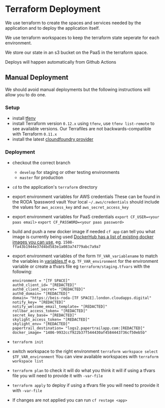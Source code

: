 # Terraform Deployment

We use terraform to create the spaces and services needed by the application and
to deploy the application itself.

We use terraform workspaces to keep the terraform state seperate for each
environment.

We store our state in an s3 bucket on the PaaS in the terraform space.

Deploys will happen automatically from Github Actions

## Manual Deployment

We should avoid manual deployments but the following instructions will allow you
to do one.

### Setup

- install [tfenv](https://github.com/tfutils/tfenv)
- install Terraform version `0.12.x` using `tfenv`, use `tfenv list-remote` to
  see available versions. Our Terrafiles are not backwards-compatible with
  Terraform `0.11.x`
- install the latest [cloundfoundry
  provider](https://github.com/cloudfoundry-community/terraform-provider-cf/wiki#installations)

### Deployment

- checkout the correct branch
  - `develop` for staging or other testing environments
  - `master` for production
- `cd` to the application's `terraform` directory
- export environment variables for AWS credentials These can be found in the
  RODA 1password vault Your local `~/.aws/credentials` should include the values
  for `aws_access_key` and `aws_secret_access_key`
- export environment variables for PaaS credentials `export CF_USER=<your paas
  email>` `export CF_PASSWORD=<your paas password>`
- build and push a new docker image if needed `cf app` can tell you what image
  is currently being used [DockerHub has a list of existing docker images you
  can
  use](https://hub.docker.com/repository/docker/thedxw/beis-report-official-development-assistance/tags?page=1),
  eg. `1508-ffa43b1944e37d4bd583e1a083a74779abc7a9a7`
- export environment variables of the form `TF_VAR_variablename` to match the
  variables in [variables.tf](variables.tf) e.g. `TF_VAR_environment` for the
  environment variable or create a tfvars file eg `terraform/staging.tfvars`
  with the following:

  ```
  environment = "[TF SPACE]"
  auth0_client_id= "[REDACTED]"
  auth0_client_secret= "[REDACTED]"
  auth0_domain= "[REDACTED]"
  domain= "https://beis-roda-[TF SPACE].london.cloudapps.digital"
  notify_key= "[REDACTED]"
  notify_welcome_email_template= "[REDACTED]"
  rollbar_access_token= "[REDACTED]"
  secret_key_base= "[REDACTED]"
  skylight_access_token= "[REDACTED]"
  skylight_env= "[REDACTED]"
  papertrail_destination= "logs2.papertrailapp.com:[REDACTED]"
  docker_image= "1486-9932ccf922b37f544430af4584443736cf50eb5b"
  ```

- `terraform init`
- switch workspace to the right environment `terraform workspace select
  $TF_VAR_environment` You can view available workspaces with `terraform
  workspace list`
- `terraform plan` to check it will do what you think it will if using a tfvars
  file you will need to provide it with `-var-file`
- `terraform apply` to deploy if using a tfvars file you will need to provide it
  with `-var-file`
- If changes are not applied you can run `cf restage <app>`
